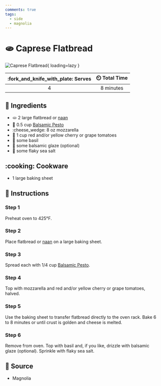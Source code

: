 ```yaml
---
comments: true
tags:
  - side
  - magnolia
---
```

# :flatbread: Caprese Flatbread

![Caprese Flatbread](../assets/images/caprese-flatbread.jpg){ loading=lazy }

| :fork_and_knife_with_plate: Serves | :timer_clock: Total Time |
|:----------------------------------:|:-----------------------: |
| 4 | 8 minutes |

## :salt: Ingredients

- :flatbread: 2 large flatbread or [naan][2]
- :herb: 0.5 cup [Balsamic Pesto][1]
- :cheese_wedge: 8 oz mozzarella
- :tomato: 1 cup red and/or yellow cherry or grape tomatoes
- :herb: some basil
- :sake: some balsamic glaze (optional)
- :salt: some flaky sea salt

## :cooking: Cookware

- 1 large baking sheet

## :pencil: Instructions

### Step 1

Preheat oven to 425°F.

### Step 2

Place flatbread or [naan][2] on a large baking sheet.

### Step 3

Spread each with 1/4 cup [Balsamic Pesto][1].

### Step 4

Top with mozzarella and red and/or yellow cherry or grape tomatoes, halved.

### Step 5

Use the baking sheet to transfer flatbread directly to the oven rack. Bake 6 to 8 minutes or until crust is golden and
cheese is melted.

### Step 6

Remove from oven. Top with basil and, if you like, drizzle with balsamic glaze (optional). Sprinkle with flaky sea salt.

## :link: Source

- Magnolia

[1]: <../sauces-and-dressings/pesto/balsamic-pesto.md>
[2]: <../breads/naan.md>
